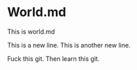 # World.md

This is world.md

This is a new line.
This is another new line.

Fuck this git.
Then learn this git.

